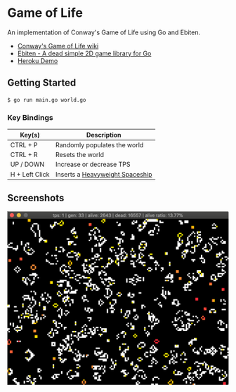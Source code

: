 # Game of Life

An implementation of Conway's Game of Life using Go and Ebiten.

- [Conway's Game of Life wiki](https://en.wikipedia.org/wiki/Conway%27s_Game_of_Life)
- [Ebiten - A dead simple 2D game library for Go](https://ebiten.org/)
- [Heroku Demo](https://go-game-of-life.herokuapp.com/)

## Getting Started

```
$ go run main.go world.go
```

### Key Bindings

| Key(s)         | Description                    |
| -------------- | -------------------------------|
| CTRL + P       | Randomly populates the world   |
| CTRL + R       | Resets the world               |
| UP / DOWN      | Increase or decrease TPS       |
| H + Left Click | Inserts a [Heavyweight Spaceship](https://en.wikipedia.org/wiki/Conway%27s_Game_of_Life#/media/File:Animated_Hwss.gif) |

## Screenshots

![](screenshots/1.png)
